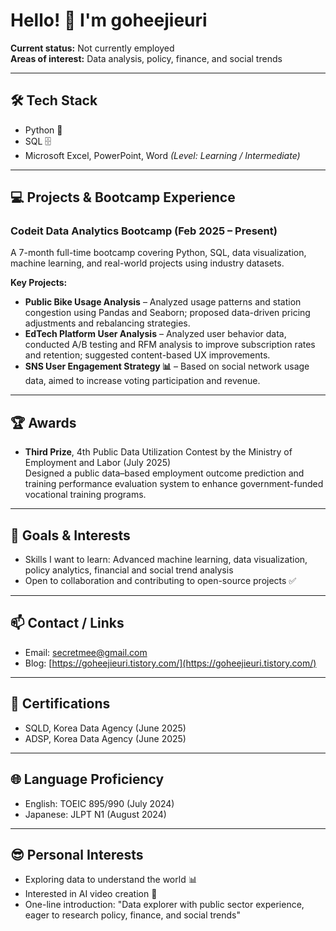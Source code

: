 # Hello! 👋 I'm goheejieuri

**Current status:** Not currently employed  
**Areas of interest:** Data analysis, policy, finance, and social trends  

---

## 🛠 Tech Stack
- Python 🐍
- SQL 🗄️
- Microsoft Excel, PowerPoint, Word
*(Level: Learning / Intermediate)*

---

## 💻 Projects & Bootcamp Experience
### Codeit Data Analytics Bootcamp (Feb 2025 – Present)
A 7-month full-time bootcamp covering Python, SQL, data visualization, machine learning, and real-world projects using industry datasets.  

**Key Projects:**  
- **Public Bike Usage Analysis** – Analyzed usage patterns and station congestion using Pandas and Seaborn; proposed data-driven pricing adjustments and rebalancing strategies.  
- **EdTech Platform User Analysis** – Analyzed user behavior data, conducted A/B testing and RFM analysis to improve subscription rates and retention; suggested content-based UX improvements.  
- **SNS User Engagement Strategy 📊** – Based on social network usage data, aimed to increase voting participation and revenue.  

---

## 🏆 Awards
- **Third Prize**, 4th Public Data Utilization Contest by the Ministry of Employment and Labor (July 2025)  
  Designed a public data–based employment outcome prediction and training performance evaluation system to enhance government-funded vocational training programs.

---

## 🎯 Goals & Interests
- Skills I want to learn: Advanced machine learning, data visualization, policy analytics, financial and social trend analysis  
- Open to collaboration and contributing to open-source projects ✅  

---

## 📫 Contact / Links
- Email: [secretmee@gmail.com](mailto:secretmee@gmail.com)  
- Blog: [https://goheejieuri.tistory.com/](https://goheejieuri.tistory.com/)  

---

## 🏅 Certifications
- SQLD, Korea Data Agency (June 2025)  
- ADSP, Korea Data Agency (June 2025)  

---

## 🌐 Language Proficiency
- English: TOEIC 895/990 (July 2024)  
- Japanese: JLPT N1 (August 2024)  

---

## 😎 Personal Interests
- Exploring data to understand the world 📊  
- Interested in AI video creation 🎥  
- One-line introduction: "Data explorer with public sector experience, eager to research policy, finance, and social trends"


